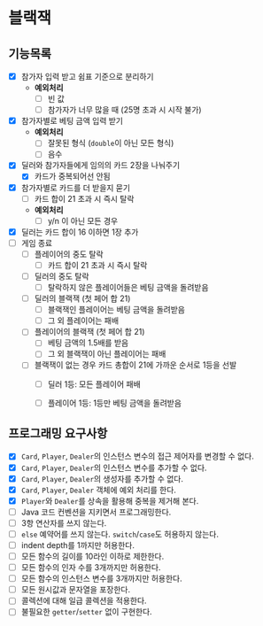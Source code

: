 # 블랙잭

## 기능목록
- [x] 참가자 입력 받고 쉼표 기준으로 분리하기
  - **예외처리**
    - [ ] 빈 값
    - [ ] 참가자가 너무 많을 때 (25명 초과 시 시작 불가)
- [x] 참가자별로 베팅 금액 입력 받기
  - **예외처리**
    - [ ] 잘못된 형식 (`double`이 아닌 모든 형식)
    - [ ] 음수
- [x] 딜러와 참가자들에게 임의의 카드 2장을 나눠주기
  - [x] 카드가 중복되어선 안됨
- [x] 참가자별로 카드를 더 받을지 묻기
  - [ ] 카드 합이 21 초과 시 즉시 탈락
  - **예외처리**
    - [ ] y/n 이 아닌 모든 경우
- [x] 딜러는 카드 합이 16 이하면 1장 추가
- [ ] 게임 종료
  - [ ] 플레이어의 중도 탈락
    - [ ] 카드 합이 21 초과 시 즉시 탈락
  - [ ] 딜러의 중도 탈락
    - [ ] 탈락하지 않은 플레이어들은 베팅 금액을 돌려받음
  - [ ] 딜러의 블랙잭 (첫 페어 합 21)
    - [ ] 블랙잭인 플레이어는 베팅 금액을 돌려받음 
    - [ ] 그 외 플레이어는 패배
  - [ ] 플레이어의 블랙잭 (첫 페어 합 21)
    - [ ] 베팅 금액의 1.5배를 받음
    - [ ] 그 외 블랙잭이 아닌 플레이어는 패배
  - [ ] 블랙잭이 없는 경우 카드 총합이 21에 가까운 순서로 1등을 선발
    - [ ] 딜러 1등: 모든 플레이어 패배
    - [ ] 플레이어 1등: 1등만 베팅 금액을 돌려받음
  

## 프로그래밍 요구사항

- [x] `Card`, `Player`, `Dealer`의 인스턴스 변수의 접근 제어자를 변경할 수 없다.
- [x] `Card`, `Player`, `Dealer`의 인스턴스 변수를 추가할 수 없다.
- [x] `Card`, `Player`, `Dealer`의 생성자를 추가할 수 없다.
- [x] `Card`, `Player`, `Dealer` 객체에 예외 처리를 한다.
- [x] `Player`와 `Dealer`를 상속을 활용해 중복을 제거해 본다.
- [ ] Java 코드 컨벤션을 지키면서 프로그래밍한다.
- [ ] 3항 연산자를 쓰지 않는다.
- [ ] `else` 예약어를 쓰지 않는다. `switch`/`case`도 허용하지 않는다.
- [ ] indent depth를 1까지만 허용한다.
- [ ] 모든 함수의 길이를 10라인 이하로 제한한다.
- [ ] 모든 함수의 인자 수를 3개까지만 허용한다.
- [ ] 모든 함수의 인스턴스 변수를 3개까지만 허용한다.
- [ ] 모든 원시값과 문자열을 포장한다.
- [ ] 콜렉션에 대해 일급 콜렉션을 적용한다.
- [ ] 불필요한 `getter`/`setter` 없이 구현한다.
